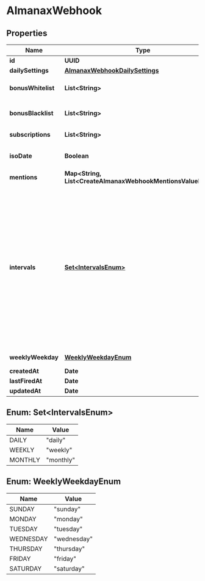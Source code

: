 

# AlmanaxWebhook



## Properties

| Name | Type | Description | Notes |
|------------ | ------------- | ------------- | -------------|
|**id** | **UUID** |  |  [optional] |
|**dailySettings** | [**AlmanaxWebhookDailySettings**](AlmanaxWebhookDailySettings.md) |  |  [optional] |
|**bonusWhitelist** | **List&lt;String&gt;** | Only post when these bonuses come up. From all available bonuses (ids) from /dofus2/meta/{language}/almanax/bonuses. |  [optional] |
|**bonusBlacklist** | **List&lt;String&gt;** | Skip the day when these bonuses come up. From all available bonuses (ids) from /dofus2/meta/{language}/almanax/bonuses |  [optional] |
|**subscriptions** | **List&lt;String&gt;** | Get the available subscriptions with /meta/webhooks/almanax |  [optional] |
|**isoDate** | **Boolean** | If false, it will use common local time formats and weekday translations. If true, the format is YYYY-MM-DD. |  [optional] |
|**mentions** | **Map&lt;String, List&lt;CreateAlmanaxWebhookMentionsValueInner&gt;&gt;** | Almanax bonus ids mapped to array of mentions. |  [optional] |
|**intervals** | [**Set&lt;IntervalsEnum&gt;**](#Set&lt;IntervalsEnum&gt;) | - Daily posts each day, filtering with Black/Whitelist and mentions are applied daily. - Weekly posts the next 7 days (excluding the posting day) once per week at the specified time. With only weekly selected, of all mentions, only prior notices will come through daily. The 7 day preview gets filtered by the Black/Whitelist. - Monthly posts a preview of the next month from first to last date. The post will be on the last day of a month (ignoring day of the week) at the specified time. Mentions and filtering works like weekly. The biggest difference between daily and the other two is that daily always posts the current day while monthly and weekly only show future days. You can always combine the intervals by selecting multiple intervals for one hook or create multiple hooks for the same channel with different settings to get every highly specific combination you want. |  [optional] |
|**weeklyWeekday** | [**WeeklyWeekdayEnum**](#WeeklyWeekdayEnum) | When to post the weekly preview at the specified time. |  [optional] |
|**createdAt** | **Date** |  |  [optional] |
|**lastFiredAt** | **Date** |  |  [optional] |
|**updatedAt** | **Date** |  |  [optional] |



## Enum: Set&lt;IntervalsEnum&gt;

| Name | Value |
|---- | -----|
| DAILY | &quot;daily&quot; |
| WEEKLY | &quot;weekly&quot; |
| MONTHLY | &quot;monthly&quot; |



## Enum: WeeklyWeekdayEnum

| Name | Value |
|---- | -----|
| SUNDAY | &quot;sunday&quot; |
| MONDAY | &quot;monday&quot; |
| TUESDAY | &quot;tuesday&quot; |
| WEDNESDAY | &quot;wednesday&quot; |
| THURSDAY | &quot;thursday&quot; |
| FRIDAY | &quot;friday&quot; |
| SATURDAY | &quot;saturday&quot; |



